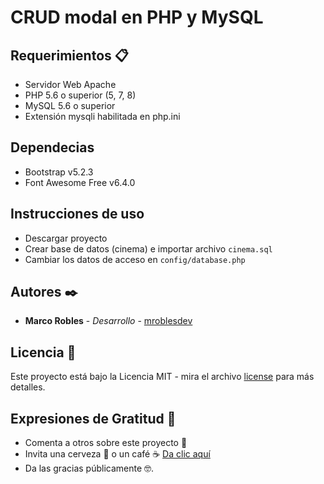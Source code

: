 # CRUD modal en PHP y MySQL

## Requerimientos 📋
- Servidor Web Apache
- PHP 5.6 o superior (5, 7, 8)
- MySQL 5.6 o superior
- Extensión mysqli habilitada en php.ini

## Dependecias
- Bootstrap v5.2.3
- Font Awesome Free v6.4.0

## Instrucciones de uso
- Descargar proyecto
- Crear base de datos (cinema) e importar archivo ```cinema.sql```
- Cambiar los datos de acceso en ```config/database.php```

## Autores ✒️
- **Marco Robles** - *Desarrollo* - [mroblesdev](https://github.com/mroblesdev)

## Licencia 📄

Este proyecto está bajo la Licencia MIT - mira el archivo [license](license) para más detalles.

## Expresiones de Gratitud 🎁

* Comenta a otros sobre este proyecto 📢
* Invita una cerveza 🍺 o un café ☕ [Da clic aquí](https://www.paypal.com/paypalme/markorobles?locale.x=es_XC.) 
* Da las gracias públicamente 🤓.
